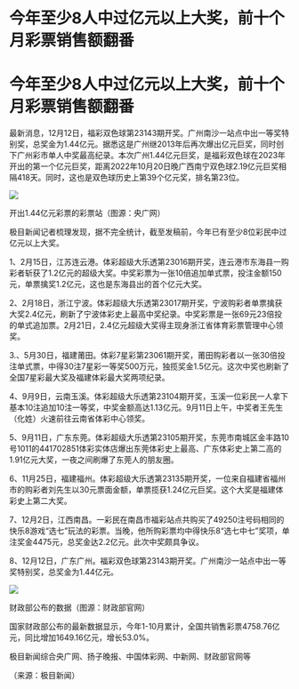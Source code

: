 # 今年至少8人中过亿元以上大奖，前十个月彩票销售额翻番

# 今年至少8人中过亿元以上大奖，前十个月彩票销售额翻番

最新消息，12月12日，福彩双色球第23143期开奖。广州南沙一站点中出一等奖特别奖，总奖金为1.44亿元。据悉这是广州继2013年后再次爆出亿元巨奖，同时创下广州彩市单人中奖最高纪录。本次广州1.44亿元巨奖，是福彩双色球在2023年开出的第一个亿元巨奖，距离2022年10月20日晚广西南宁双色球2.19亿元巨奖相隔418天。同时，这也是双色球历史上第39个亿元奖，排名第23位。

![](https://inews.gtimg.com/om_bt/O_mmECgetX0AGlOLNbhGfxmf6oSkc51tSpDGAZh0UhS98AA/1000)

开出1.44亿元彩票的彩票站（图源：央广网）

极目新闻记者梳理发现，据不完全统计，截至发稿前，今年已有至少8位彩民中过亿元以上大奖。

1、2月15日，江苏连云港。体彩超级大乐透第23016期开奖，连云港市东海县一购彩者斩获了1.2亿元的超级大奖。中奖彩票为一张10倍追加单式票，投注金额150元，单票擒奖1.2亿元，这也是东海县出的首个亿元大奖。

2、2月18日，浙江宁波。体彩超级大乐透第23017期开奖，宁波购彩者单票擒获大奖2.4亿元，刷新了宁波体彩史上最高中奖纪录。中奖彩票是一张69元23倍投的单式追加票。2月21日，2.4亿元超级大奖得主现身浙江省体育彩票管理中心领奖。

3.、5月30日，福建莆田。体彩7星彩第23061期开奖，莆田购彩者以一张30倍投注单式票，中得30注7星彩一等奖500万元，独揽奖金1.5亿元。这次中奖也刷新了全国7星彩最大奖及福建体彩最大奖两项纪录。

4、9月9日，云南玉溪。体彩超级大乐透第23104期开奖，玉溪一位彩民一人拿下基本10注追加10注一等奖，中奖金额高达1.13亿元。9月11日上午，中奖者王先生（化姓）火速前往云南省体彩中心领奖。

5、9月11日，广东东莞。体彩超级大乐透第23105期开奖，东莞市南城区金丰路10号1011的441702851体彩实体店爆出东莞体彩史上最高、广东体彩史上第二高的1.91亿元大奖，一夜之间刷爆了东莞人的朋友圈。

6、11月25日，福建福州。体彩超级大乐透第23135期开奖，一位来自福建省福州市的购彩者刘先生以30元票面金额，单票揽获1.24亿元巨奖。这个大奖是福建体彩史上第二大奖。

7、12月2日，江西南昌。一彩民在南昌市福彩站点共购买了49250注号码相同的快乐8游戏“选七”玩法的彩票。当晚，他所购彩票均中得快乐8“选七中七”奖项，单注奖金4475元，总奖金达2.2亿元。此次中奖颇具争议。

8、12月12日，广东广州。福彩双色球第23143期开奖。广州南沙一站点中出一等奖特别奖，总奖金为1.44亿元。

![](https://inews.gtimg.com/om_bt/OSi_YdSnl9JjYBPk5djPd_rRj4zJU8xcvfxOn6gB2b-Y4AA/1000)

财政部公布的数据（图源：财政部官网）

国家财政部公布的最新数据显示，今年1-10月累计，全国共销售彩票4758.76亿元，同比增加1649.16亿元，增长53.0%。

极目新闻综合央广网、扬子晚报、中国体彩网、中新网、财政部官网等

（来源：极目新闻）

